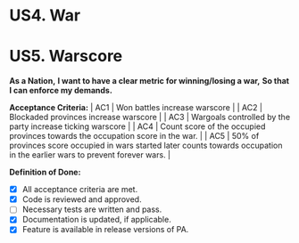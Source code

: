 # US4. War

# US5. Warscore

**As a Nation,**
**I want to have a clear metric for winning/losing a war,**
**So that I can enforce my demands.**

**Acceptance Criteria:**
| AC1 | Won battles increase warscore |
| AC2 | Blockaded provinces increase warscore |
| AC3 | Wargoals controlled by the party increase ticking warscore |
| AC4 | Count score of the occupied provinces towards the occupation score in the war. |
| AC5 | 50% of provinces score occupied in wars started later counts towards occupation in the earlier wars to prevent forever wars. |

**Definition of Done:**
- [X] All acceptance criteria are met.
- [X] Code is reviewed and approved.
- [ ] Necessary tests are written and pass.
- [X] Documentation is updated, if applicable.
- [x] Feature is available in release versions of PA.
